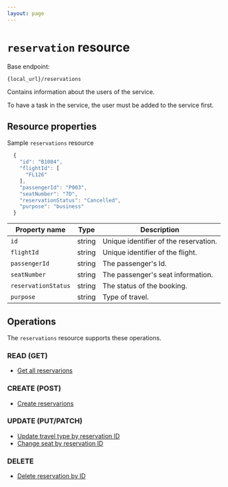 ```yaml
---
layout: page
---
```


# `reservation` resource

Base endpoint:

```shell
{local_url}/reservations
```

Contains information about the users of the service.

To have a task in the service, the user must be added to the service first.

## Resource properties

Sample `reservations` resource

```js
  {
    "id": "B1004",
    "flightId": [
      "FL126"
    ],
    "passengerId": "P003",
    "seatNumber": "7D",
    "reservationStatus": "Cancelled",
    "purpose": "business"
  }
```

| Property name | Type | Description |
| ------------- | ----------- | ----------- |
| `id` | string | Unique identifier of the reservation. |
| `flightId` | string | Unique identifier of the flight. |
| `passengerId` | string | The passenger's Id. |
| `seatNumber` | string | The passenger's seat information. |
| `reservationStatus` | string | The status of the booking. |
| `purpose` | string | Type of travel. |

## Operations

The `reservations` resource supports these operations.

### READ (GET)

* [Get all reservarions](reservations-get-all-reservations.md)


### CREATE (POST)

* [Create reservarions](reservations-create-reservation.md)

### UPDATE (PUT/PATCH)

* [Update travel type by reservation ID](reservations-update-by-id.md)
* [Change seat by reservation ID](reservations-change-seat.md)


### DELETE

* [Delete reservation by ID](reservation-delete-reservation-by-id.md)
